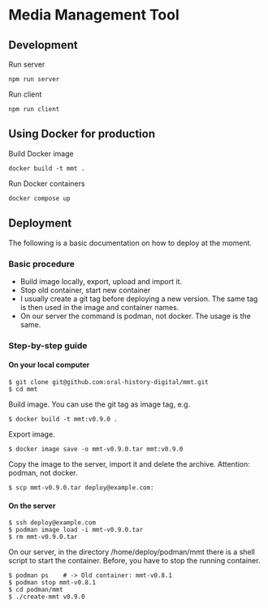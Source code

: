 # Media Management Tool

## Development

Run server

`npm run server`

Run client

`npm run client`

## Using Docker for production

Build Docker image

`docker build -t mmt .`

Run Docker containers

`docker compose up`

## Deployment

The following is a basic documentation on how to deploy at the moment.

### Basic procedure

- Build image locally, export, upload and import it.
- Stop old container, start new container
- I usually create a git tag before deploying a new version. The same
  tag is then used in the image and container names.
- On our server the command is podman, not docker. The usage is the same.

### Step-by-step guide

#### On your local computer

```console
$ git clone git@github.com:oral-history-digital/mmt.git
$ cd mmt
```

Build image. You can use the git tag as image tag, e.g.

```console
$ docker build -t mmt:v0.9.0 .
```

Export image.

```console
$ docker image save -o mmt-v0.9.0.tar mmt:v0.9.0
```

Copy the image to the server, import it and delete the archive.
Attention: podman, not docker.

```console
$ scp mmt-v0.9.0.tar deploy@example.com:
```

#### On the server

```console
$ ssh deploy@example.com
$ podman image load -i mmt-v0.9.0.tar
$ rm mmt-v0.9.0.tar
```

On our server, in the directory /home/deploy/podman/mmt there is a shell
script to start the container. Before, you have to stop the running container.

```console
$ podman ps    # -> Old container: mmt-v0.8.1
$ podman stop mmt-v0.8.1
$ cd podman/mmt
$ ./create-mmt v0.9.0
```
